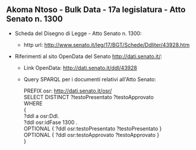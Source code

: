 ## Akoma Ntoso - Bulk Data - 17a legislatura - Atto Senato n. 1300 ##

* Scheda del Disegno di Legge - Atto Senato n. 1300:
	* http url: http://www.senato.it/leg/17/BGT/Schede/Ddliter/43928.htm

* Riferimenti al sito OpenData del Senato http://dati.senato.it/:
	* Link OpenData: http://dati.senato.it/ddl/43928
	* Query SPARQL per i documenti relativi all'Atto Senato:

        PREFIX osr: <http://dati.senato.it/osr/>  
		SELECT DISTINCT ?testoPresentato ?testoApprovato  
		WHERE  
		{  
		    ?ddl a osr:Ddl.  
		    ?ddl osr:idFase 1300 .  
		    OPTIONAL { ?ddl osr:testoPresentato ?testoPresentato }  
		    OPTIONAL { ?ddl osr:testoApprovato ?testoApprovato }  
		}
		
